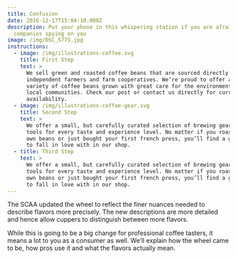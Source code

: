 ```yaml
---
title: Confusion
date: 2016-12-17T15:04:10.000Z
description: Put your phone in this whispering station if you are afraid of big
  companies spying on you
image: /img/DSC_5775.jpg
instructions:
  - image: /img/illustrations-coffee.svg
    title: First Step
    text: >
      We sell green and roasted coffee beans that are sourced directly from
      independent farmers and farm cooperatives. We’re proud to offer a
      variety of coffee beans grown with great care for the environment and
      local communities. Check our post or contact us directly for current
      availability.
  - image: /img/illustrations-coffee-gear.svg
    title: Second Step
    text: >
      We offer a small, but carefully curated selection of brewing gear and
      tools for every taste and experience level. No matter if you roast your
      own beans or just bought your first french press, you’ll find a gadget
      to fall in love with in our shop.
  - title: Third Step
    text: >
      We offer a small, but carefully curated selection of brewing gear and
      tools for every taste and experience level. No matter if you roast your
      own beans or just bought your first french press, you’ll find a gadget
      to fall in love with in our shop.
---
```

The SCAA updated the wheel to reflect the finer nuances needed to describe flavors more precisely. The new descriptions are more detailed and hence allow cuppers to distinguish between more flavors.

While this is going to be a big change for professional coffee tasters, it means a lot to you as a consumer as well. We’ll explain how the wheel came to be, how pros use it and what the flavors actually mean.
